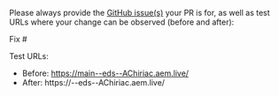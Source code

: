Please always provide the [GitHub issue(s)](../issues) your PR is for, as well as test URLs where your change can be observed (before and after):

Fix #<gh-issue-id>

Test URLs:
- Before: https://main--eds--AChiriac.aem.live/
- After: https://<branch>--eds--AChiriac.aem.live/
